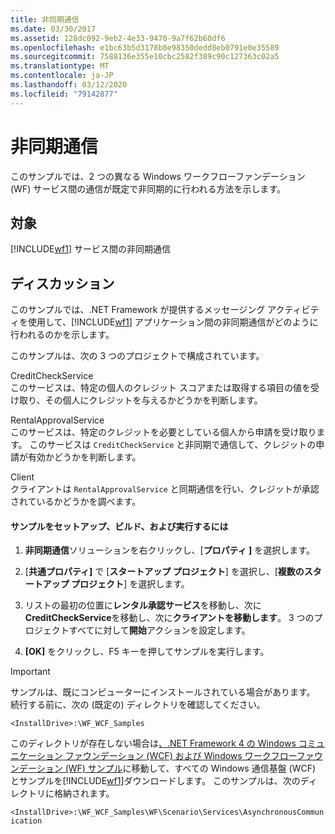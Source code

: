 ```yaml
---
title: 非同期通信
ms.date: 03/30/2017
ms.assetid: 128dc092-9eb2-4e33-9470-9a7f62b60df6
ms.openlocfilehash: e1bc63b5d3178b8e98350dedd8eb0791e0e35589
ms.sourcegitcommit: 7588136e355e10cbc2582f389c90c127363c02a5
ms.translationtype: MT
ms.contentlocale: ja-JP
ms.lasthandoff: 03/12/2020
ms.locfileid: "79142877"
---
```

# <a name="asynchronous-communication"></a>非同期通信
このサンプルでは、2 つの異なる Windows ワークフローファンデーション (WF) サービス間の通信が既定で非同期的に行われる方法を示します。  
  
## <a name="demonstrates"></a>対象  
 [!INCLUDE[wf1](../../../../includes/wf1-md.md)] サービス間の非同期通信  
  
## <a name="discussion"></a>ディスカッション  
 このサンプルでは、.NET Framework が提供するメッセージング アクティビティを使用して、[!INCLUDE[wf1](../../../../includes/wf1-md.md)] アプリケーション間の非同期通信がどのように行われるのかを示します。  
  
 このサンプルは、次の 3 つのプロジェクトで構成されています。  
  
 CreditCheckService  
 このサービスは、特定の個人のクレジット スコアまたは取得する項目の値を受け取り、その個人にクレジットを与えるかどうかを判断します。  
  
 RentalApprovalService  
 このサービスは、特定のクレジットを必要としている個人から申請を受け取ります。 このサービスは `CreditCheckService` と非同期で通信して、クレジットの申請が有効かどうかを判断します。  
  
 Client  
 クライアントは `RentalApprovalService` と同期通信を行い、クレジットが承認されているかどうかを調べます。  
  
#### <a name="to-set-up-build-and-run-the-sample"></a>サンプルをセットアップ、ビルド、および実行するには  
  
1. **非同期通信**ソリューションを右クリックし、[**プロパティ ]** を選択します。  
  
2. [**共通プロパティ]** で [**スタートアップ プロジェクト**] を選択し、[**複数のスタートアップ プロジェクト**] を選択します。  
  
3. リストの最初の位置に**レンタル承認サービス**を移動し、次に**CreditCheckService**を移動し、次に**クライアントを移動します**。 3 つのプロジェクトすべてに対して**開始**アクションを設定します。  
  
4. **[OK]** をクリックし、F5 キーを押してサンプルを実行します。  
  
> [!IMPORTANT]
> サンプルは、既にコンピューターにインストールされている場合があります。 続行する前に、次の (既定の) ディレクトリを確認してください。  
>
> `<InstallDrive>:\WF_WCF_Samples`  
>
> このディレクトリが存在しない場合は[、.NET Framework 4 の Windows コミュニケーション ファウンデーション (WCF) および Windows ワークフローファウンデーション (WF) サンプル](https://www.microsoft.com/download/details.aspx?id=21459)に移動して、すべての Windows 通信基盤 (WCF) とサンプルを[!INCLUDE[wf1](../../../../includes/wf1-md.md)]ダウンロードします。 このサンプルは、次のディレクトリに格納されます。  
>
> `<InstallDrive>:\WF_WCF_Samples\WF\Scenario\Services\AsynchronousCommunication`
